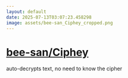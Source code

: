 ```yaml
---
layout: default
date: 2025-07-13T03:07:23.458298
image: assets/bee-san_Ciphey_cropped.png
---
```


# [bee-san/Ciphey](https://github.com/bee-san/Ciphey)

auto-decrypts text, no need to know the cipher
